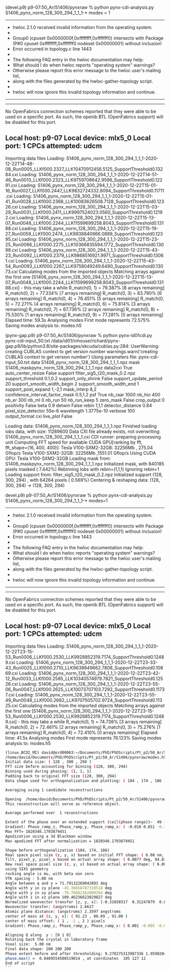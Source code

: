 (devel.p9) p9-07:50_Ar/S1406/pynxraw % python pynx-cdi-analysis.py S1406_pynx_norm_128_300_294_1_1_1-* modes = 1
****************************************************************************
* hwloc 2.1.0 received invalid information from the operating system.
*
* Group0 (cpuset 0x0000000f,0xffffffff,0xfffffff0) intersects with Package (P#0 cpuset 0xffffffff,0xfffffff0 nodeset 0x00000001) without inclusion!
* Error occurred in topology.c line 1443
*
* The following FAQ entry in the hwloc documentation may help:
*   What should I do when hwloc reports "operating system" warnings?
* Otherwise please report this error message to the hwloc user's mailing list,
* along with the files generated by the hwloc-gather-topology script.
* 
* hwloc will now ignore this invalid topology information and continue.
****************************************************************************
--------------------------------------------------------------------------
No OpenFabrics connection schemes reported that they were able to be
used on a specific port.  As such, the openib BTL (OpenFabrics
support) will be disabled for this port.

  Local host:           p9-07
  Local device:         mlx5_0
  Local port:           1
  CPCs attempted:       udcm
--------------------------------------------------------------------------
Importing data files
Loading: S1406_pynx_norm_128_300_294_1_1_1-2020-12-22T14-48-08_Run0005_LLKf000.2327_LLK10470912456.5125_SupportThreshold0.13284.cxi
Loading: S1406_pynx_norm_128_300_294_1_1_1-2020-12-22T14-51-46_Run0013_LLKf000.2323_LLK9759708642.9596_SupportThreshold0.12291.cxi
Loading: S1406_pynx_norm_128_300_294_1_1_1-2020-12-22T15-01-16_Run0027_LLKf000.2447_LLK9832724332.8094_SupportThreshold0.11711.cxi
Loading: S1406_pynx_norm_128_300_294_1_1_1-2020-12-22T15-01-41_Run0028_LLKf000.2368_LLK10083626508.7128_SupportThreshold0.12326.cxi
Loading: S1406_pynx_norm_128_300_294_1_1_1-2020-12-22T15-03-29_Run0031_LLKf000.2411_LLK9997524023.0560_SupportThreshold0.12192.cxi
Loading: S1406_pynx_norm_128_300_294_1_1_1-2020-12-22T15-13-07_Run0048_LLKf000.2244_LLK11599699258.8043_SupportThreshold0.13188.cxi
Loading: S1406_pynx_norm_128_300_294_1_1_1-2020-12-22T15-19-27_Run0059_LLKf000.2474_LLK9938840866.0889_SupportThreshold0.12395.cxi
Loading: S1406_pynx_norm_128_300_294_1_1_1-2020-12-22T15-23-25_Run0066_LLKf000.2275_LLK10366835594.1772_SupportThreshold0.13098.cxi
Loading: S1406_pynx_norm_128_300_294_1_1_1-2020-12-22T15-43-23_Run0092_LLKf000.2379_LLK9868516921.9971_SupportThreshold0.13061.cxi
Loading: S1406_pynx_norm_128_300_294_1_1_1-2020-12-22T15-43-54_Run0093_LLKf000.2267_LLK9758049249.6490_SupportThreshold0.13073.cxi
Calculating modes from the imported objects
Matching arrays against the first one [S1406_pynx_norm_128_300_294_1_1_1-2020-12-22T15-13-07_Run0048_LLKf000.2244_LLK11599699258.8043_SupportThreshold0.13188.cxi] - this may take a while
R_match(0, 1) = 79.387% [8 arrays remaining]
R_match(0, 2) = 77.334% [7 arrays remaining]
R_match(0, 3) = 83.790% [6 arrays remaining]
R_match(0, 4) = 76.451% [5 arrays remaining]
R_match(0, 5) = 72.271% [4 arrays remaining]
R_match(0, 6) = 75.814% [3 arrays remaining]
R_match(0, 7) = 67.736% [2 arrays remaining]
R_match(0, 8) = 75.530% [1 arrays remaining]
R_match(0, 9) = 77.281% [0 arrays remaining]
Elapsed time:   59.3s
Analysing modes
First mode represents 72.575%
Saving modes analysis to: modes.h5


(pynx-gap.p9) p9-07:50_Ar/S1406/pynxraw % python pynx-id01cdi.py pynx-cdi-input_50.txt
/data/id01/inhouse/richard/pynx-gap.p9/lib/python3.8/site-packages/skcuda/cublas.py:284: UserWarning: creating CUBLAS context to get version number
  warnings.warn('creating CUBLAS context to get version number')
Using parameters file:  pynx-cdi-input_50.txt
data S1406_pynx_norm_128_300_294_1_1_1.npz
mask S1406_maskpynx_norm_128_300_294_1_1_1.npz
data2cxi True
auto_center_resize False
support filter_sig5_t20_mask_0.2.npz
support_threshold 0.1,0.2
support_only_shrink False
support_update_period 20
support_smooth_width_begin 2
support_smooth_width_end 1
support_post_expand 1,-2,1
mask_interp 8,2
confidence_interval_factor_mask 0.5,1.2
psf True
nb_raar 1000
nb_hio 400
nb_er 300
nb_ml 0
nb_run 50
nb_run_keep 5
zero_mask False
crop_output 0
positivity False
beta 0.9
detwin False
rebin 1,1,1
detector_distance 0.84
pixel_size_detector 55e-6
wavelength 1.3775e-10
verbose 100
output_format cxi
live_plot False

Loading data:  S1406_pynx_norm_128_300_294_1_1_1.npz
Finished loading iobs data, with size: 11289600
Data CXI file already exists, not overwriting:  S1406_pynx_norm_128_300_294_1_1_1.cxi
CDI runner: preparing processing unit
Computing FFT speed for available CUDA GPU[ranking by fft, fft_shape=(16, 400, 400)]:
                                        Tesla V100-SXM2-32GB: 32256Mb , 275.04 Gflop/s
                                        Tesla V100-SXM2-32GB: 32256Mb ,1551.01 Gflop/s
Using CUDA GPU: Tesla V100-SXM2-32GB
Loading mask from:  S1406_maskpynx_norm_128_300_294_1_1_1.npz
Initialized mask, with 840185 pixels masked ( 7.442%)
Rebinning Iobs with rebin=(1,1,1)
Ignoring rebin=1
Loading support from:  filter_sig5_t20_mask_0.2.npz
Initialized support  (128, 300, 294) , with 64264 pixels ( 0.569%)
Centering & reshaping data: (128, 300, 294) -> (128, 300, 294)



devel.p9) p9-07:50_Ar/S1406/pynxraw % python pynx-cdi-analysis.py S1406_pynx_norm_128_300_294_1_1_1-* modes=1
****************************************************************************
* hwloc 2.1.0 received invalid information from the operating system.
*
* Group0 (cpuset 0x0000000f,0xffffffff,0xfffffff0) intersects with Package (P#0 cpuset 0xffffffff,0xfffffff0 nodeset 0x00000001) without inclusion!
* Error occurred in topology.c line 1443
*
* The following FAQ entry in the hwloc documentation may help:
*   What should I do when hwloc reports "operating system" warnings?
* Otherwise please report this error message to the hwloc user's mailing list,
* along with the files generated by the hwloc-gather-topology script.
* 
* hwloc will now ignore this invalid topology information and continue.
****************************************************************************
--------------------------------------------------------------------------
No OpenFabrics connection schemes reported that they were able to be
used on a specific port.  As such, the openib BTL (OpenFabrics
support) will be disabled for this port.

  Local host:           p9-07
  Local device:         mlx5_0
  Local port:           1
  CPCs attempted:       udcm
--------------------------------------------------------------------------
Importing data files
Loading: S1406_pynx_norm_128_300_294_1_1_1-2020-12-22T23-15-53_Run0006_LLKf000.2530_LLK9928852319.7174_SupportThreshold0.12489.cxi
Loading: S1406_pynx_norm_128_300_294_1_1_1-2020-12-22T23-33-43_Run0025_LLKf000.2710_LLK9639849662.7808_SupportThreshold0.10869.cxi
Loading: S1406_pynx_norm_128_300_294_1_1_1-2020-12-22T23-42-12_Run0033_LLKf000.2585_LLK10340574979.7821_SupportThreshold0.12526.cxi
Loading: S1406_pynx_norm_128_300_294_1_1_1-2020-12-22T23-55-06_Run0047_LLKf000.2625_LLK10073707103.7292_SupportThreshold0.11737.cxi
Loading: S1406_pynx_norm_128_300_294_1_1_1-2020-12-22T23-55-49_Run0048_LLKf000.2682_LLK9707505702.9724_SupportThreshold0.11325.cxi
Calculating modes from the imported objects
Matching arrays against the first one [S1406_pynx_norm_128_300_294_1_1_1-2020-12-22T23-15-53_Run0006_LLKf000.2530_LLK9928852319.7174_SupportThreshold0.12489.cxi] - this may take a while
R_match(0, 1) = 74.738% [3 arrays remaining]
R_match(0, 2) = 72.461% [2 arrays remaining]
R_match(0, 3) = 75.276% [1 arrays remaining]
R_match(0, 4) = 72.410% [0 arrays remaining]
Elapsed time:   41.5s
Analysing modes
First mode represents 76.123%
Saving modes analysis to: modes.h5


````bash
(linux.BCDI_MI) david@ord00003:~/Documents/PhD/PhDScripts/Pt_p2/50_Ar/S1406/pynxraw$ python strain_old.py 
/home/david/Documents/PhD/PhDScripts/Pt_p2/50_Ar/S1406/pynxraw/modes.h5
Initial data size: ( 128 , 300 , 294 )
FFT size before accounting for binning (128, 300, 294)
Binning used during phasing: (1, 1, 1)
Padding back to original FFT size (128, 300, 294)
Data shape used for orthogonalization and plotting: ( 184 , 174 , 186 )

Averaging using 1 candidate reconstructions

Opening  /home/david/Documents/PhD/PhDScripts/Pt_p2/50_Ar/S1406/pynxraw/modes.h5
This reconstruction will serve as reference object.

Average performed over  1 reconstructions

Extent of the phase over an extended support (ceil(phase range))~  49 (rad)
Gradient: Phase_ramp_z, Phase_ramp_y, Phase_ramp_x: ( -0.016 0.651 -0.369 ) rad
Max FFT= 1820346.1703879451
Apodization using a 3d Blackman window
Max apodized FFT after normalization = 1820346.1703879451

Shape before orthogonalization (184, 174, 186)
Real space pixel size (z, y, x) based on initial FFT shape: ( 6.08 nm, 10.95 nm, 11.18 nm )
Tilt, pixel_y, pixel_x based on actual array shape: ( 0.0077 deg, 94.83 um, 86.94 um)
New real space pixel size (z, y, x) based on actual array shape: ( 6.08  nm, 10.95 nm, 11.18 nm )
using SIXS geometry
rocking angle is mu, with beta non zero
VTK spacing : 5.00 nm
Angle between q and y = 71.79132269042893 deg
Angle with y in zy plane -45.36658787319518 deg
Angle with y in xy plane -70.76682162800394 deg
Angle with z in xz plane 109.46236623829827 deg
Normalized wavevector transfer [z, y, x]: [-0.31650317  0.31247879  0.89564655]
Wavevector transfer: (angstroms) 2.6627
Atomic plane distance: (angstroms) 2.3597 angstroms
center of mass at (z, y, x): ( 91.23 , 88.09 , 91.00 )
center of mass offset: ( 1 , -1 , 2 ) pixels
Gradient: Phase_ramp_z, Phase_ramp_y, Phase_ramp_x: ( 0.001 -0.005 -0.001 ) rad

Aligning Q along  y : [0 1 0]
Rotating back the crystal in laboratory frame
Voxel size:  5.00 nm
Final data shape: 200 200 200
Phase extent before and after thresholding: 9.278275313987336 1.9590204811989715
phase.max() =  0.8409554508519014 , at coordinates  105 127 12
End of script
```